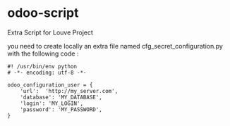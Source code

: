 # odoo-script
Extra Script for Louve Project

you need to create locally an extra file named cfg_secret_configuration.py with the following code :

```
#! /usr/bin/env python
# -*- encoding: utf-8 -*-

odoo_configuration_user = {
    'url':  'http://my_server.com',
    'database': 'MY_DATABASE',
    'login': 'MY_LOGIN',
    'password': 'MY_PASSWORD',
}
```
